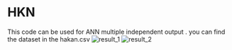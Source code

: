 # HKN
This code can be used for ANN  multiple independent output .
you can find the dataset in the hakan.csv
![result_1](https://user-images.githubusercontent.com/92651381/208316830-863b434e-60b4-4c13-9938-2629d7c08de8.png)
![result_2](https://user-images.githubusercontent.com/92651381/208317051-4b8bf964-388b-4590-8e9f-87079e4959e4.jpeg)
